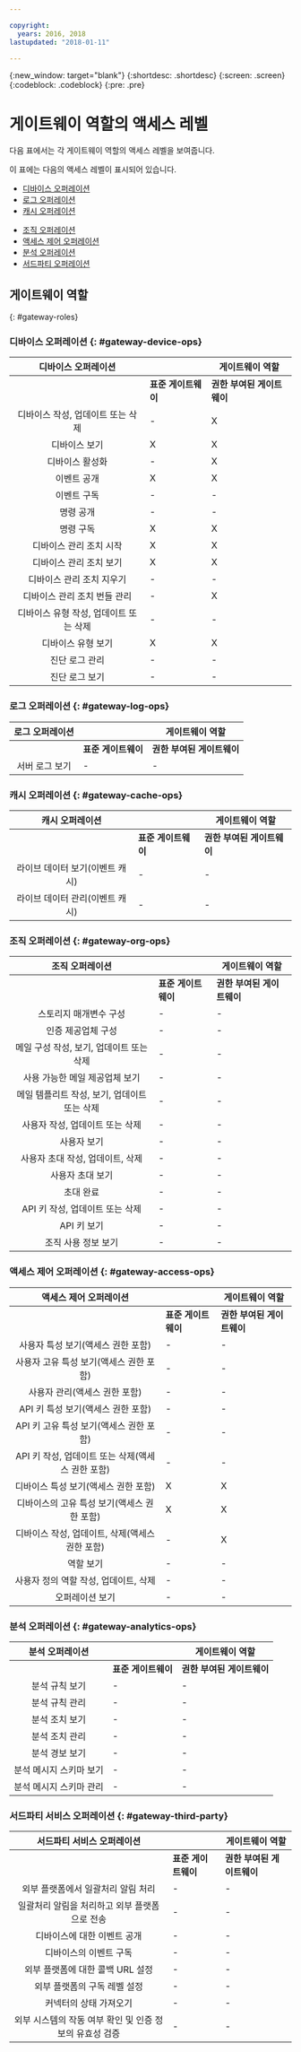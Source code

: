 ```yaml
---

copyright:
  years: 2016, 2018
lastupdated: "2018-01-11"

---
```


{:new_window: target="blank"}
{:shortdesc: .shortdesc}
{:screen: .screen}
{:codeblock: .codeblock}
{:pre: .pre}

# 게이트웨이 역할의 액세스 레벨

다음 표에서는 각 게이트웨이 역할의 액세스 레벨을 보여줍니다.

이 표에는 다음의 액세스 레벨이 표시되어 있습니다.
- [디바이스 오퍼레이션](#gateway-device-ops)
- [로그 오퍼레이션](#gateway-log-ops)
- [캐시 오퍼레이션](#gateway-cache-ops)
<!-- [Historian Operations](#gateway-historian) -->
- [조직 오퍼레이션](#gateway-org-ops)
- [액세스 제어 오퍼레이션](#gateway-access-ops)
- [분석 오퍼레이션](#gateway-analytics-ops)
- [서드파티 오퍼레이션](#gateway-third-party)  
<!-- - [Risk Management Operations](#gateway-risk-mgt) -->

## 게이트웨이 역할
{: #gateway-roles}

### 디바이스 오퍼레이션 {: #gateway-device-ops}

디바이스 오퍼레이션 ||게이트웨이 역할|
:--------: | ---------------------|------------------------
           |**표준 게이트웨이** |**권한 부여된 게이트웨이**
디바이스 작성, 업데이트 또는 삭제|-|X
디바이스 보기|X|X
디바이스 활성화|-|X
이벤트 공개|X|X
이벤트 구독|-|-
명령 공개|-|-
명령 구독|X|X
디바이스 관리 조치 시작|X|X
디바이스 관리 조치 보기|X|X
디바이스 관리 조치 지우기|-|-
디바이스 관리 조치 번들 관리|-|X
디바이스 유형 작성, 업데이트 또는 삭제|-|-
디바이스 유형 보기|X|X
진단 로그 관리|-|-
진단 로그 보기|-|-

### 로그 오퍼레이션 {: #gateway-log-ops}

로그 오퍼레이션 ||게이트웨이 역할|
:--------: | ---------------------|------------------------
           |**표준 게이트웨이** |**권한 부여된 게이트웨이**
서버 로그 보기|-|-

### 캐시 오퍼레이션 {: #gateway-cache-ops}

캐시 오퍼레이션 ||게이트웨이 역할|
:--------: | ---------------------|------------------------
           |**표준 게이트웨이** |**권한 부여된 게이트웨이**
라이브 데이터 보기(이벤트 캐시)|-|-
라이브 데이터 관리(이벤트 캐시)|-|-


### 조직 오퍼레이션 {: #gateway-org-ops}

조직 오퍼레이션 ||게이트웨이 역할|
:--------: | ---------------------|------------------------
           |**표준 게이트웨이** |**권한 부여된 게이트웨이**
스토리지 매개변수 구성|-|-
인증 제공업체 구성|-|-
메일 구성 작성, 보기, 업데이트 또는 삭제|-|-
사용 가능한 메일 제공업체 보기|-|-
메일 템플리트 작성, 보기, 업데이트 또는 삭제|-|-
사용자 작성, 업데이트 또는 삭제|-|-
사용자 보기|-|-
사용자 초대 작성, 업데이트, 삭제|-|-
사용자 초대 보기|-|-
초대 완료|-|-
API 키 작성, 업데이트 또는 삭제|-|-
API 키 보기|-|-
조직 사용 정보 보기|-|-

### 액세스 제어 오퍼레이션 {: #gateway-access-ops}

액세스 제어 오퍼레이션 ||게이트웨이 역할|
:--------: | ---------------------|------------------------
           |**표준 게이트웨이** |**권한 부여된 게이트웨이**
사용자 특성 보기(액세스 권한 포함)|-|-
사용자 고유 특성 보기(액세스 권한 포함)|-|-
사용자 관리(액세스 권한 포함)|-|-
API 키 특성 보기(액세스 권한 포함)|-|-
API 키 고유 특성 보기(액세스 권한 포함)|-|-
API 키 작성, 업데이트 또는 삭제(액세스 권한 포함)|-|-
디바이스 특성 보기(액세스 권한 포함)|X|X
디바이스의 고유 특성 보기(액세스 권한 포함)|X|X
디바이스 작성, 업데이트, 삭제(액세스 권한 포함)|-|X
역할 보기|-|-
사용자 정의 역할 작성, 업데이트, 삭제|-|-
오퍼레이션 보기|-|-

### 분석 오퍼레이션 {: #gateway-analytics-ops}

분석 오퍼레이션 ||게이트웨이 역할|
:--------: | ---------------------|------------------------|
           |**표준 게이트웨이** |**권한 부여된 게이트웨이** |
분석 규칙 보기|-|-
분석 규칙 관리|-|-
분석 조치 보기|-|-
분석 조치 관리|-|-
분석 경보 보기|-|-
분석 메시지 스키마 보기|-|-
분석 메시지 스키마 관리|-|-

### 서드파티 서비스 오퍼레이션 {: #gateway-third-party}

서드파티 서비스 오퍼레이션 ||게이트웨이 역할|
:--------: | ---------------------|------------------------
           |**표준 게이트웨이** |**권한 부여된 게이트웨이**
외부 플랫폼에서 일괄처리 알림 처리|-|-
일괄처리 알림을 처리하고 외부 플랫폼으로 전송|-|-
디바이스에 대한 이벤트 공개|-|-
디바이스의 이벤트 구독|-|-
외부 플랫폼에 대한 콜백 URL 설정|-|-
외부 플랫폼의 구독 레벨 설정|-|-
커넥터의 상태 가져오기|-|-
외부 시스템의 작동 여부 확인 및 인증 정보의 유효성 검증|-|-

